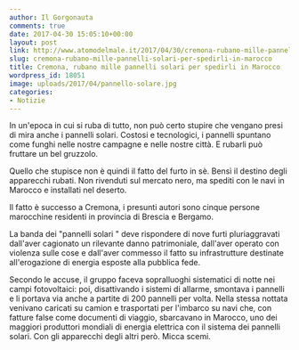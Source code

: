 ```yaml
---
author: Il Gorgonauta
comments: true
date: 2017-04-30 15:05:10+00:00
layout: post
link: http://www.atomodelmale.it/2017/04/30/cremona-rubano-mille-pannelli-solari-per-spedirli-in-marocco/
slug: cremona-rubano-mille-pannelli-solari-per-spedirli-in-marocco
title: Cremona, rubano mille pannelli solari per spedirli in Marocco
wordpress_id: 18051
image: uploads/2017/04/pannello-solare.jpg
categories:
- Notizie
---
```


In un'epoca in cui si ruba di tutto, non può certo stupire che vengano presi di mira anche i pannelli solari. Costosi e tecnologici, i pannelli spuntano come funghi nelle nostre campagne e nelle nostre città. E rubarli può fruttare un bel gruzzolo.

Quello che stupisce non è quindi il fatto del furto in sè. Bensì il destino degli apparecchi rubati. Non rivenduti sul mercato nero, ma spediti con le navi in Marocco e installati nel deserto.

Il fatto è successo a Cremona, i presunti autori sono cinque persone marocchine residenti in provincia di Brescia e Bergamo.

La banda dei "pannelli solari " deve rispondere di nove furti pluriaggravati dall'aver cagionato un rilevante danno patrimoniale, dall'aver operato con violenza sulle cose e dall'aver commesso il fatto su infrastrutture destinate all'erogazione di energia esposte alla pubblica fede.

Secondo le accuse, il gruppo faceva sopralluoghi sistematici di notte nei campi fotovoltaici: poi, disattivando i sistemi di allarme, smontava i pannelli e li portava via anche a partite di 200 pannelli per volta. Nella stessa nottata venivano caricati su camion e trasportati per l'imbarco su navi che, con fatture false come documenti di viaggio, sbarcavano in Marocco, uno dei maggiori produttori mondiali di energia elettrica con il sistema dei pannelli solari. Con gli apparecchi degli altri però. Micca scemi.
